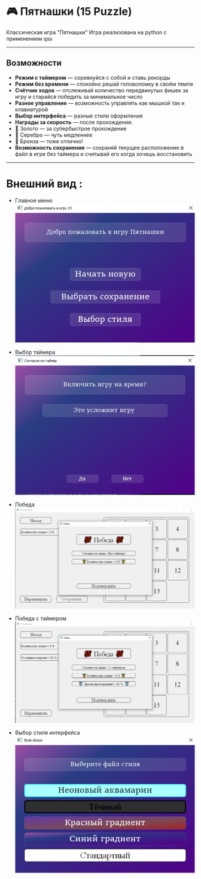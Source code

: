 # 🎮 Пятнашки (15 Puzzle)

Классическая игра "Пятнашки"
Игра реализована на python c применением qss

---

##  Возможности

-  **Режим с таймером** — соревнуйся с собой и ставь рекорды
-  **Режим без времени** — спокойно решай головоломку в своём темпе
-  **Счётчик ходов** — отслеживай количество передвинутых фишек за игру и старайся победить за минимальное число
-  **Разное управление** — возможность управлять как мышкой так и клавиатурой
-  **Выбор интерфейса** — разные стили оформления
-  **Награды за скорость** — после прохождения:
  - 🥇 Золото — за супербыстрое прохождение
  - 🥈 Серебро — чуть медленнее
  - 🥉 Бронза — тоже отлично!
-  **Возможность сохранения** — сохраняй текущее расположение в файл в игре без таймера и считывай его когда хочешь восстановить
---

# Внешний вид :

- Главное меню  
  ![Главное меню](Images/MainWindow.jpg)

- Выбор таймера  
  ![Таймер](Images/Timer.jpg)
  
- Победа 
  ![Победа](Images/Win.jpg)

- Победа с таймером 
  ![Победа с таймером](Images/WinTimer.jpg)

- Выбор стиля интерфейса  
  ![Темы](Images/Style.jpg)
